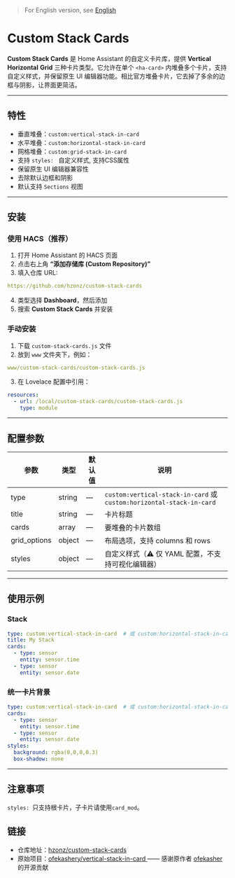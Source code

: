 > For English version, see [English](README.en.md)

# Custom Stack Cards

**Custom Stack Cards** 是 Home Assistant 的自定义卡片库，提供 **Vertical**  **Horizontal** **Grid** 三种卡片类型。它允许在单个 `<ha-card>` 内堆叠多个卡片，支持自定义样式，并保留原生 UI 编辑器功能。相比官方堆叠卡片，它去掉了多余的边框与阴影，让界面更简洁。

---

## 特性

- 垂直堆叠：`custom:vertical-stack-in-card`  
- 水平堆叠：`custom:horizontal-stack-in-card`
- 网格堆叠：`custom:grid-stack-in-card`
- 支持 `styles: ` 自定义样式, 支持CSS属性  
- 保留原生 UI 编辑器兼容性  
- 去除默认边框和阴影
- 默认支持 `Sections` 视图 

---

## 安装

### 使用 HACS（推荐）

1. 打开 Home Assistant 的 HACS 页面  
2. 点击右上角 **“添加存储库 (Custom Repository)”**  
3. 填入仓库 URL:  
```yaml
https://github.com/hzonz/custom-stack-cards
```
4. 类型选择 **Dashboard**，然后添加  
5. 搜索 **Custom Stack Cards** 并安装  

### 手动安装

1. 下载 `custom-stack-cards.js` 文件  
2. 放到 `www` 文件夹下，例如：  
```yaml
www/custom-stack-cards/custom-stack-cards.js
```
3. 在 Lovelace 配置中引用：  
```yaml
resources:
  - url: /local/custom-stack-cards/custom-stack-cards.js
    type: module
```

---

## 配置参数

| 参数            | 类型     | 默认值 | 说明                                                                  |
| ------------- | ------ | --- | ------------------------------------------------------------------- |
| type          | string | —   | `custom:vertical-stack-in-card` 或 `custom:horizontal-stack-in-card` |
| title         | string | —   | 卡片标题                                                                |
| cards         | array  | —   | 要堆叠的卡片数组                                                            |
| grid\_options | object | —   | 布局选项，支持 columns 和 rows                                             |
| styles        | object | —   | 自定义样式（⚠️ 仅 YAML 配置，不支持可视化编辑器）                             |

---

## 使用示例

### Stack
```yaml
type: custom:vertical-stack-in-card  # 或 custom:horizontal-stack-in-card / custom:grid-stack-in-card
title: My Stack
cards:
  - type: sensor
    entity: sensor.time
  - type: sensor
    entity: sensor.date
```

### 统一卡片背景
```yaml
type: custom:vertical-stack-in-card  # 或 custom:horizontal-stack-in-card / custom:grid-stack-in-card
cards:
  - type: sensor
    entity: sensor.time
  - type: sensor
    entity: sensor.date
styles:
  background: rgba(0,0,0,0.3)
  box-shadow: none
```

---

## 注意事项
`styles: `只支持根卡片，子卡片请使用`card_mod`。

## 链接
- 仓库地址：[hzonz/custom-stack-cards](https://github.com/hzonz/custom-stack-cards)
- 原始项目：[ofekashery/vertical-stack-in-card ](https://github.com/ofekashery/vertical-stack-in-card) —— 感谢原作者 [ofekasher](https://github.com/ofekasher) 的开源贡献
